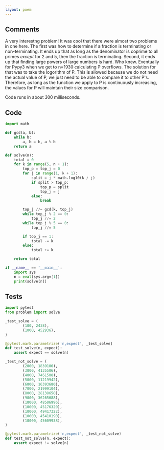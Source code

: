 ```yaml
---
layout: poem
---
```


## Comments

A very interestng problem!  It was cool that there were almost two problems in
one here.  The first was how to determine if a fraction is terminating or
non-terminating.  It ends up that as long as the denominator is coprime to all
primes _except_ for 2 and 5, then the fraction is terminating.  Second, it ends
up that finding large powers of large numbers is hard.  Who knew.  Eventually
for Pypy3 when we get to n=1930 calculating P overflows.  The solution for that
was to take the logorithm of P.  This is allowed because we do not need the
actual value of P, we just need to be able to compare it to other P's.
Therefore, as long as the function we apply to P is continuously increasing,
the values for P will maintain their size comparison.

Code runs in about 300 milliseconds.

## Code

```python
import math

def gcd(a, b):
    while b:
        a, b = b, a % b
    return a

def solve(n):
    total = 0
    for k in range(5, n + 1):
        top_p = top_j = 0
        for j in range(1, k + 1):
            split = j * math.log10(k / j)
            if split > top_p:
                top_p = split
                top_j = j
            else:
                break

        top_j //= gcd(k, top_j)
        while top_j % 2 == 0:
            top_j //= 2
        while top_j % 5 == 0:
            top_j //= 5

        if top_j == 1:
            total -= k
        else:
            total += k

    return total

if __name__ == '__main__':
    import sys
    n = eval(sys.argv[1])
    print(solve(n))
```

## Tests

```python
import pytest
from problem import solve

_test_solve = (
        (100, 2438),
        (1000, 452936),
)

@pytest.mark.parametrize('n,expect', _test_solve)
def test_solve(n, expect):
    assert expect == solve(n)

_test_not_solve = (
        (2000, 1839106),
        (3000, 4135506),
        (4000, 7461508),
        (5000, 11219942),
        (6000, 16393680),
        (7000, 21999104),
        (8000, 28138658),
        (9000, 36265688),
        (10000, 48506996),
        (10000, 45176320),
        (10000, 49417322),
        (10000, 45410190),
        (10000, 45609938),
)

@pytest.mark.parametrize('n,expect', _test_not_solve)
def test_not_solve(n, expect):
    assert expect != solve(n)
```
